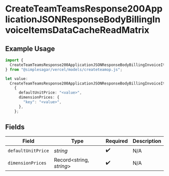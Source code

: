 # CreateTeamTeamsResponse200ApplicationJSONResponseBodyBillingInvoiceItemsDataCacheReadMatrix

## Example Usage

```typescript
import {
  CreateTeamTeamsResponse200ApplicationJSONResponseBodyBillingInvoiceItemsDataCacheReadMatrix,
} from "@simplesagar/vercel/models/createteamop.js";

let value:
  CreateTeamTeamsResponse200ApplicationJSONResponseBodyBillingInvoiceItemsDataCacheReadMatrix =
    {
      defaultUnitPrice: "<value>",
      dimensionPrices: {
        "key": "<value>",
      },
    };
```

## Fields

| Field                    | Type                     | Required                 | Description              |
| ------------------------ | ------------------------ | ------------------------ | ------------------------ |
| `defaultUnitPrice`       | *string*                 | :heavy_check_mark:       | N/A                      |
| `dimensionPrices`        | Record<string, *string*> | :heavy_check_mark:       | N/A                      |